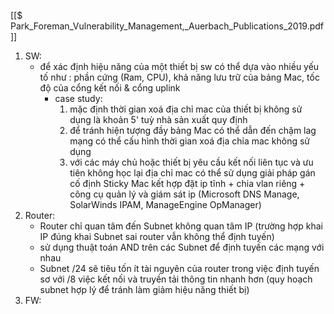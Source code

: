 
[[$ Park_Foreman_Vulnerability_Management,_Auerbach_Publications_2019.pdf]]
1. SW:
   - để xác định hiệu năng của một thiết bị sw có thể dựa vào nhiều yếu tố như : phần cứng (Ram, CPU), khả năng lưu trữ của bảng Mac, tốc độ của cổng kết nối & cổng uplink
     - case study: 
       1. mặc định thời gian xoá địa chỉ mac của thiết bị không sử dụng là khoản 5' tuỳ nhà sản xuất quy định
       2. để tránh hiện tượng đầy bảng Mac có thể dẫn đến chậm lag mạng có thể cấu hình thời gian xoá địa chỉa mac không sử dụng 
       3. với các máy chủ hoặc thiết bị yêu cầu kết nối liên tục và ưu tiên không học lại địa chỉ mac có thể sử dụng giải pháp gán cố định Sticky Mac kết hợp đặt ip tĩnh + chia vlan riêng + công cụ quản lý và giám sát ip (Microsoft DNS Manage, SolarWinds IPAM, ManageEngine OpManager) 
2. Router:
   - Router chỉ quan tâm đến Subnet không quan tâm IP (trường hợp khai IP đúng khai Subnet sai router vẫn không thể định tuyến)
   - sử dụng thuật toán AND trên các Subnet để định tuyến các mạng với nhau
   - Subnet /24 sẽ tiêu tốn ít tài nguyên của router trong việc định tuyến sơ với /8 việc kết nối và truyền tải thông tin nhanh hơn (quy hoạch subnet hợp lý để tránh làm giảm hiệu năng thiết bị)
3. FW: 
